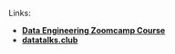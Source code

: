 Links:
- **[Data Engineering Zoomcamp Course](https://github.com/DataTalksClub/data-engineering-zoomcamp)**
- **[datatalks.club](https://datatalks.club/)**
